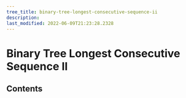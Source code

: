 ```yaml
---
tree_title: binary-tree-longest-consecutive-sequence-ii
description: 
last_modified: 2022-06-09T21:23:28.2328
---
```


# Binary Tree Longest Consecutive Sequence II

## Contents
